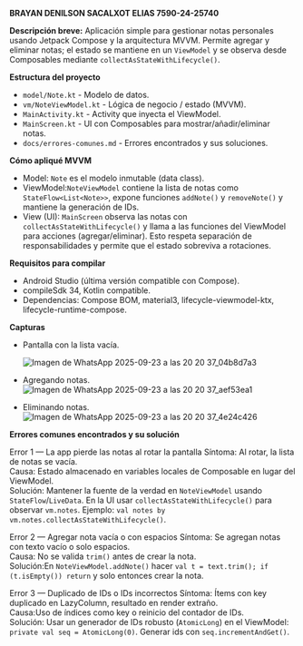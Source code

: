 **BRAYAN DENILSON SACALXOT ELIAS 7590-24-25740**

**Descripción breve:**
Aplicación simple para gestionar notas personales usando Jetpack Compose y la arquitectura MVVM. Permite agregar y eliminar notas; el estado se mantiene en un `ViewModel` y se observa desde Composables mediante `collectAsStateWithLifecycle()`.

**Estructura del proyecto**
- `model/Note.kt` - Modelo de datos.
- `vm/NoteViewModel.kt` - Lógica de negocio / estado (MVVM).
- `MainActivity.kt` - Activity que inyecta el ViewModel.
- `MainScreen.kt` - UI con Composables para mostrar/añadir/eliminar notas.
- `docs/errores-comunes.md` - Errores encontrados y sus soluciones.

**Cómo apliqué MVVM**
- Model: `Note` es el modelo inmutable (data class).
- ViewModel:`NoteViewModel` contiene la lista de notas como `StateFlow<List<Note>>`, expone funciones `addNote()` y `removeNote()` y mantiene la generación de IDs.
- View (UI): `MainScreen` observa las notas con `collectAsStateWithLifecycle()` y llama a las funciones del ViewModel para acciones (agregar/eliminar). Esto respeta separación de responsabilidades y permite que el estado sobreviva a rotaciones.

**Requisitos para compilar**
- Android Studio (última versión compatible con Compose).
- compileSdk 34, Kotlin compatible.
- Dependencias: Compose BOM, material3, lifecycle-viewmodel-ktx, lifecycle-runtime-compose.

**Capturas**

- Pantalla con la lista vacía.

  ![Imagen de WhatsApp 2025-09-23 a las 20 20 37_04b8d7a3](https://github.com/user-attachments/assets/20dacfa4-e586-4a69-8a35-c4fd19228f96)

- Agregando notas.
![Imagen de WhatsApp 2025-09-23 a las 20 20 37_aef53ea1](https://github.com/user-attachments/assets/e96da5fb-d8e9-49ef-bae3-99e4f5447df5)

  
- Eliminando notas.
![Imagen de WhatsApp 2025-09-23 a las 20 20 37_4e24c426](https://github.com/user-attachments/assets/89227be3-5b82-42a3-8c44-31cdf617347c)

  

**Errores comunes encontrados y su solución**

Error 1 — La app pierde las notas al rotar la pantalla
Síntoma: Al rotar, la lista de notas se vacía.  
Causa: Estado almacenado en variables locales de Composable en lugar del ViewModel.  
Solución: Mantener la fuente de la verdad en `NoteViewModel` usando `StateFlow`/`LiveData`. En la UI usar `collectAsStateWithLifecycle()` para observar `vm.notes`. Ejemplo: `val notes by vm.notes.collectAsStateWithLifecycle()`.

Error 2 — Agregar nota vacía o con espacios
Síntoma: Se agregan notas con texto vacío o solo espacios.  
Causa: No se valida `trim()` antes de crear la nota.  
Solución:En `NoteViewModel.addNote()` hacer `val t = text.trim(); if (t.isEmpty()) return` y solo entonces crear la nota.

Error 3 — Duplicado de IDs o IDs incorrectos
Síntoma: Ítems con key duplicado en LazyColumn, resultado en render extraño.  
Causa:Uso de índices como key o reinicio del contador de IDs.  
Solución: Usar un generador de IDs robusto (`AtomicLong`) en el ViewModel: `private val seq = AtomicLong(0)`. Generar ids con `seq.incrementAndGet()`.
